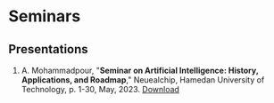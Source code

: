 # Seminars

## Presentations

1. A. Mohammadpour, "**Seminar on Artificial Intelligence: History, Applications, and Roadmap**," Neuealchip, Hamedan University of Technology, p. 1-30, May, 2023. [Download](./content/slides/AI/AI-Roadmap-Mohammadpour.pdf)
